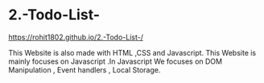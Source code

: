 ﻿# 2.-Todo-List-
https://rohit1802.github.io/2.-Todo-List-/


This Website is also made with HTML ,CSS and Javascript. This Website is mainly focuses on Javascript .In Javascript We focuses on DOM Manipulation , Event handlers , Local Storage.
